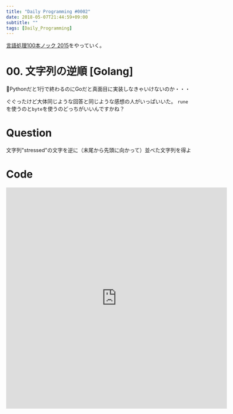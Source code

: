 ```yaml
---
title: "Daily Programming #0002"
date: 2018-05-07T21:44:59+09:00
subtitle: ""
tags: [Daily_Programming]
---
```


[言語処理100本ノック 2015][1]をやっていく。

[1]:http://www.cl.ecei.tohoku.ac.jp/nlp100/#ch1

# 00. 文字列の逆順 [Golang]

Pythonだと1行で終わるのにGoだと真面目に実装しなきゃいけないのか・・・

ぐぐったけど大体同じような回答と同じような感想の人がいっぱいいた。
`rune`を使うのと`byte`を使うのどっちがいいんですかね？

# Question

文字列"stressed"の文字を逆に（末尾から先頭に向かって）並べた文字列を得よ


# Code

<iframe src='https://glot.io/snippets/f0tb825ruj/embed' frameborder='0' scrolling='no' sandbox='allow-forms allow-pointer-lock allow-popups allow-same-origin allow-scripts' width='600' height='600'></iframe>